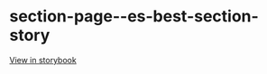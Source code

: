 # section-page--es-best-section-story

[View in storybook](https://raw.githack.com/Independent-Digital-News-and-Media-Ltd/standard-pwamp-sb/PR-671-sb/index.html?path=/story/section-page--es-best-section-story)